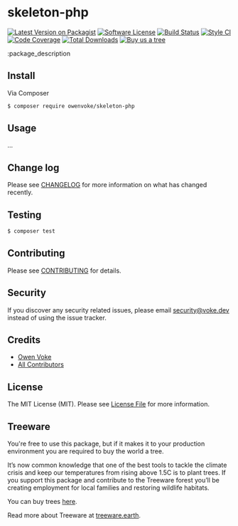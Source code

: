 # skeleton-php

[![Latest Version on Packagist][ico-version]][link-packagist]
[![Software License][ico-license]](LICENSE.md)
[![Build Status][ico-github-actions]][link-github-actions]
[![Style CI][ico-styleci]][link-styleci]
[![Code Coverage][ico-code-coverage]][link-code-coverage]
[![Total Downloads][ico-downloads]][link-downloads]
[![Buy us a tree][ico-treeware-gifting]][link-treeware-gifting]

:package_description

## Install

Via Composer

```bash
$ composer require owenvoke/skeleton-php
```

## Usage

...

## Change log

Please see [CHANGELOG](CHANGELOG.md) for more information on what has changed recently.

## Testing

```bash
$ composer test
```

## Contributing

Please see [CONTRIBUTING](.github/CONTRIBUTING.md) for details.

## Security

If you discover any security related issues, please email security@voke.dev instead of using the issue tracker.

## Credits

- [Owen Voke][link-author]
- [All Contributors][link-contributors]

## License

The MIT License (MIT). Please see [License File](LICENSE.md) for more information.

## Treeware

You're free to use this package, but if it makes it to your production environment you are required to buy the world a tree.

It’s now common knowledge that one of the best tools to tackle the climate crisis and keep our temperatures from rising above 1.5C is to plant trees. If you support this package and contribute to the Treeware forest you’ll be creating employment for local families and restoring wildlife habitats.

You can buy trees [here][link-treeware-gifting].

Read more about Treeware at [treeware.earth][link-treeware].

[ico-version]: https://img.shields.io/packagist/v/owenvoke/skeleton-php.svg?style=flat-square
[ico-license]: https://img.shields.io/badge/license-MIT-brightgreen.svg?style=flat-square
[ico-github-actions]: https://img.shields.io/github/workflow/status/owenvoke/skeleton-php/CI.svg?style=flat-square
[ico-styleci]: https://styleci.io/repos/:styleci/shield
[ico-code-coverage]: https://img.shields.io/codecov/c/github/owenvoke/skeleton-php.svg?style=flat-square
[ico-downloads]: https://img.shields.io/packagist/dt/owenvoke/skeleton-php.svg?style=flat-square
[ico-treeware-gifting]: https://img.shields.io/badge/Treeware-%F0%9F%8C%B3-lightgreen?style=flat-square

[link-packagist]: https://packagist.org/packages/owenvoke/skeleton-php
[link-github-actions]: https://github.com/owenvoke/skeleton-php/actions
[link-styleci]: https://styleci.io/repos/:styleci
[link-code-coverage]: https://codecov.io/gh/owenvoke/skeleton-php
[link-downloads]: https://packagist.org/packages/owenvoke/skeleton-php
[link-treeware]: https://treeware.earth
[link-treeware-gifting]: https://offset.earth/owenvoke?gift-trees
[link-author]: https://github.com/owenvoke
[link-contributors]: ../../contributors
